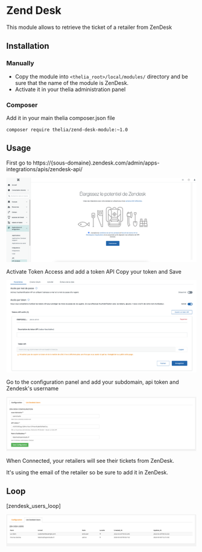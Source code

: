 # Zend Desk

This module allows to retrieve the ticket of a retailer from ZenDesk

## Installation

### Manually

* Copy the module into ```<thelia_root>/local/modules/``` directory and be sure that the name of the module is ZenDesk.
* Activate it in your thelia administration panel

### Composer

Add it in your main thelia composer.json file

```
composer require thelia/zend-desk-module:~1.0
```

## Usage

First go to https://{sous-domaine}.zendesk.com/admin/apps-integrations/apis/zendesk-api/

![AdminZenDeskAPI](docs/images/admin_zendesk_api.png)

Activate Token Access and add a token API
Copy your token and Save

![AdminZenDeskAPIToken](docs/images/admin_zendesk_api_token.png)

Go to the configuration panel and add your subdomain, api token and Zendesk's username

![ZenDeskConfig](docs/images/zendesk_config.png)

When Connected, your retailers will see their tickets from ZenDesk.

It's using the email of the retailer so be sure to add it in ZenDesk.

## Loop

[zendesk_users_loop]

![ZenDeskUser](docs/images/zendesk_users_list.png)
